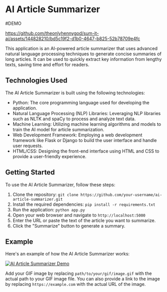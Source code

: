 # AI Article Summarizer

#DEMO


https://github.com/theonlyhennygod/sum-it-ai/assets/144828210/bd5c19f2-d1b0-4647-b825-52b78709e4fc



This application is an AI-powered article summarizer that uses advanced natural language processing techniques to generate concise summaries of long articles. It can be used to quickly extract key information from lengthy texts, saving time and effort for readers.

## Technologies Used

The AI Article Summarizer is built using the following technologies:

- Python: The core programming language used for developing the application.
- Natural Language Processing (NLP) Libraries: Leveraging NLP libraries such as NLTK and spaCy to process and analyze text data.
- Machine Learning: Utilizing machine learning algorithms and models to train the AI model for article summarization.
- Web Development Framework: Employing a web development framework like Flask or Django to build the user interface and handle user requests.
- HTML/CSS: Designing the front-end interface using HTML and CSS to provide a user-friendly experience.

## Getting Started

To use the AI Article Summarizer, follow these steps:

1. Clone the repository: `git clone https://github.com/your-username/ai-article-summarizer.git`
2. Install the required dependencies: `pip install -r requirements.txt`
3. Run the application: `python app.py`
4. Open your web browser and navigate to `http://localhost:5000`
5. Enter the URL or paste the text of the article you want to summarize.
6. Click the "Summarize" button to generate a summary.

## Example

Here's an example of how the AI Article Summarizer works:

[![AI Article Summarizer Demo](path/to/your/gif/image.gif)](https://example.com)

Add your GIF image by replacing `path/to/your/gif/image.gif` with the actual path to your GIF image file. You can also provide a link to the image by replacing `https://example.com` with the actual URL of the image.

